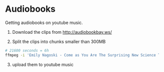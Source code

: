 # Audiobooks

Getting audiobooks on youtube music.

1. Download the clips from <http://audiobookbay.ws/>

2. Split the clips into chunks smaller than 300MB

```bash
# 21600 seconds = 6h
ffmpeg -i 'Emily Nagoski - Come as You Are The Surprising New Science That Will Transform Your Sex Life.mp3' -f segment -segment_time 21600 -c copy come_as_you_are%03d.mp3
```

3. upload them to youtube music
